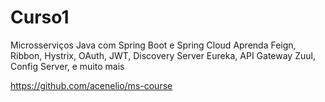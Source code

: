 # Curso1
Microsserviços Java com Spring Boot e Spring Cloud
Aprenda Feign, Ribbon, Hystrix, OAuth, JWT, Discovery Server Eureka, API Gateway Zuul, Config Server, e muito mais

https://github.com/acenelio/ms-course